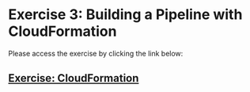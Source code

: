 # Exercise 3: Building a Pipeline with CloudFormation

Please access the exercise by clicking the link below:

## **[Exercise: CloudFormation](https://aws-tc-largeobjects.s3.us-west-2.amazonaws.com/DEV-AWS-MO-DevOps-C2/exercise-3.html)**